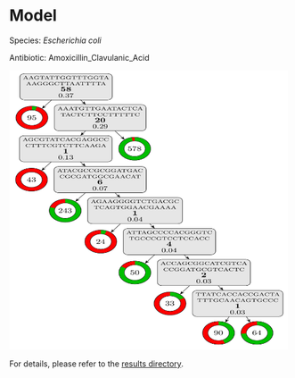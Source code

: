 
# Model

Species: *Escherichia coli*

Antibiotic: Amoxicillin_Clavulanic_Acid

<img src="./model.png" width=500 height=500 />

For details, please refer to the [results directory](../../../../../results/cart_b/escherichia%20coli/amoxicillin_clavulanic_acid/repeat_0/).

